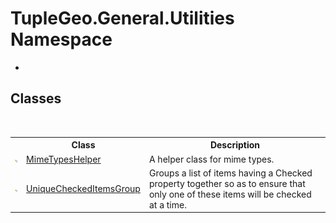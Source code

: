 # TupleGeo.General.Utilities Namespace
 

-


## Classes
&nbsp;<table><tr><th></th><th>Class</th><th>Description</th></tr><tr><td>![Public class](media/pubclass.gif "Public class")</td><td><a href="T_TupleGeo_General_Utilities_MimeTypesHelper">MimeTypesHelper</a></td><td>
A helper class for mime types.</td></tr><tr><td>![Public class](media/pubclass.gif "Public class")</td><td><a href="T_TupleGeo_General_Utilities_UniqueCheckedItemsGroup">UniqueCheckedItemsGroup</a></td><td>
Groups a list of items having a Checked property together so as to ensure that only one of these items will be checked at a time.</td></tr></table>&nbsp;
